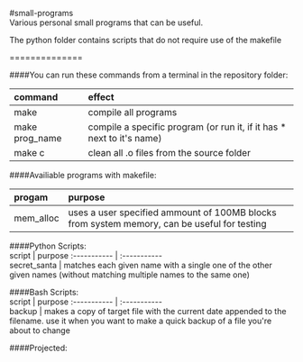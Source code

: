 #small-programs  
Various personal small programs that can be useful.

The python folder contains scripts that do not require use of the makefile  
  
==============  

####You can run these commands from a terminal in the repository folder:  

command | effect  
:---------- | :----------  
make | compile all programs  
make prog_name | compile a specific program (or run it, if it has * next to it's name) 
make c | clean all .o files from the source folder  

####Availiable programs with makefile:  
  
progam | purpose
:----------- | :-----------  
mem_alloc | uses a user specified ammount of 100MB blocks from system memory, can be useful for testing

####Python Scripts:  
script | purpose
:----------- | :-----------  
secret_santa | matches each given name with a single one of the other given names (without matching multiple names to the same one)

####Bash Scripts:  
script | purpose
:----------- | :-----------  
backup | makes a copy of target file with the current date appended to the filename. use it when you want to make a quick backup of a file you're about to change

####Projected:
